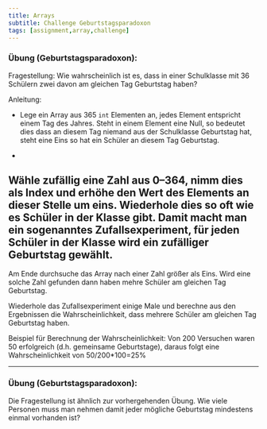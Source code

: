 ```yaml
---
title: Arrays
subtitle: Challenge Geburtstagsparadoxon
tags: [assignment,array,challenge]
---
```


### **Übung (Geburtstagsparadoxon):**

Fragestellung:  Wie wahrscheinlich ist es, dass in einer Schulklasse mit 36 Schülern zwei davon am gleichen Tag Geburtstag haben?

Anleitung:

- Lege ein Array aus 365 `int` Elementen an, jedes Element entspricht einem Tag des Jahres.
  Steht in einem Element eine Null, so bedeutet dies dass an diesem Tag niemand aus der Schulklasse Geburtstag hat, steht eine Eins so hat ein Schüler an diesem Tag Geburtstag.

- 
Wähle zufällig eine Zahl aus 0–364, nimm dies als Index und erhöhe den Wert des Elements an dieser Stelle um eins.
Wiederhole dies so oft wie es Schüler in der Klasse gibt.
Damit macht man ein sogenanntes Zufallsexperiment, für jeden Schüler in der Klasse wird ein zufälliger Geburtstag gewählt.
- 
Am Ende durchsuche das Array nach einer Zahl größer als Eins.
Wird eine solche Zahl gefunden dann haben mehre Schüler am gleichen Tag Geburtstag.


Wiederhole das Zufallsexperiment einige Male und berechne aus den Ergebnissen die Wahrscheinlichkeit, dass mehrere Schüler am gleichen Tag Geburtstag haben.

Beispiel für Berechnung der Wahrscheinlichkeit:
Von 200 Versuchen waren 50 erfolgreich (d.h. gemeinsame Geburtstage), daraus folgt eine Wahrscheinlichkeit von 50/200*100=25%



---

### **Übung (Geburtstagsparadoxon):** 

Die Fragestellung ist ähnlich zur vorhergehenden Übung. Wie viele Personen muss man nehmen damit jeder mögliche Geburtstag mindestens einmal vorhanden ist?